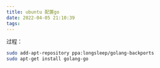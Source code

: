 ```yaml
---
title: ubuntu 配置go
date: 2022-04-05 21:10:39
tags:
---
```


过程：

```bash
sudo add-apt-repository ppa:longsleep/golang-backports 
sudo apt-get install golang-go
```